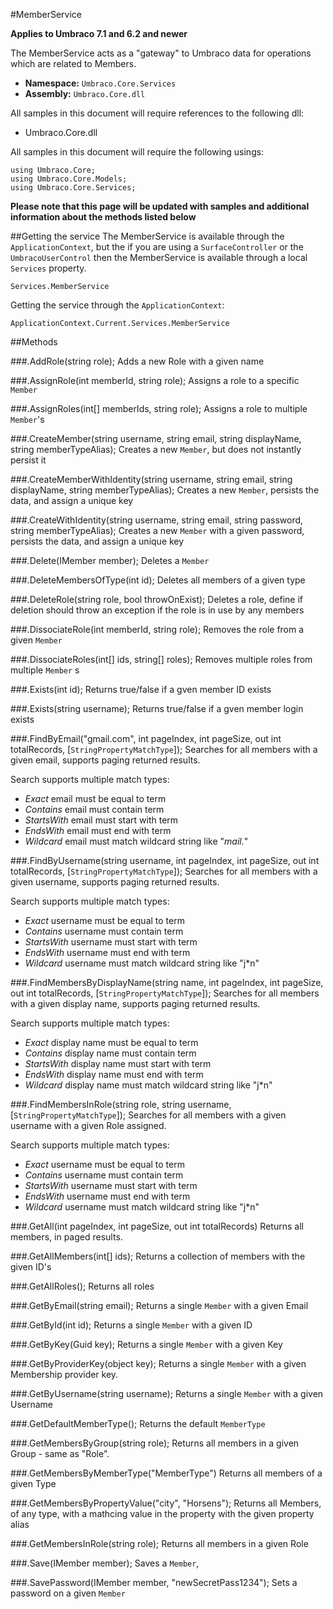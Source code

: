 #MemberService

**Applies to Umbraco 7.1 and 6.2 and newer**

The MemberService acts as a "gateway" to Umbraco data for operations which are related to Members.

 * **Namespace:** `Umbraco.Core.Services` 
 * **Assembly:** `Umbraco.Core.dll`

All samples in this document will require references to the following dll:

* Umbraco.Core.dll

All samples in this document will require the following usings:
	
	using Umbraco.Core;
	using Umbraco.Core.Models;
	using Umbraco.Core.Services;

**Please note that this page will be updated with samples and additional information about the methods listed below**

##Getting the service
The MemberService is available through the `ApplicationContext`, but the if you are using a `SurfaceController` or the `UmbracoUserControl` then the MemberService is available through a local `Services` property.

	Services.MemberService

Getting the service through the `ApplicationContext`:

	ApplicationContext.Current.Services.MemberService

##Methods

###.AddRole(string role);
Adds a new Role with a given name

###.AssignRole(int memberId, string role);
Assigns a role to a specific `Member`

###.AssignRoles(int[] memberIds, string role);
Assigns a role to multiple `Member`'s

###.CreateMember(string username, string email, string displayName, string memberTypeAlias);
Creates a new `Member`, but does not instantly persist it

###.CreateMemberWithIdentity(string username, string email, string displayName, string memberTypeAlias);
Creates a new `Member`, persists the data, and assign a unique key

###.CreateWithIdentity(string username, string email, string password, string memberTypeAlias);
Creates a new `Member` with a given password, persists the data, and assign a unique key

###.Delete(IMember member);
Deletes a `Member`

###.DeleteMembersOfType(int id);
Deletes all members of a given type

###.DeleteRole(string role, bool throwOnExist);
Deletes a role, define if deletion should throw an exception if the role is in use by any members

###.DissociateRole(int memberId, string role);
Removes the role from a given `Member`

###.DissociateRoles(int[] ids, string[] roles);
Removes multiple roles from multiple `Member` s

###.Exists(int id);
Returns true/false if a gven member ID exists

###.Exists(string username);
Returns true/false if a gven member login exists

###.FindByEmail("gmail.com", int pageIndex, int pageSize, out int totalRecords, [`StringPropertyMatchType`]);
Searches for all members with a given email, supports paging returned results.

Search supports multiple match types: 

- *Exact* email must be equal to term
- *Contains* email must contain term
- *StartsWith* email must start with term
- *EndsWith* email must end with term
- *Wildcard* email must match wildcard string like "*mail.*"

###.FindByUsername(string username, int pageIndex, int pageSize, out int totalRecords, [`StringPropertyMatchType`]);
Searches for all members with a given username, supports paging returned results.

Search supports multiple match types: 

- *Exact* username must be equal to term
- *Contains* username must contain term
- *StartsWith* username must start with term
- *EndsWith* username must end with term
- *Wildcard* username must match wildcard string like "j*n"

###.FindMembersByDisplayName(string name, int pageIndex, int pageSize, out int totalRecords, [`StringPropertyMatchType`]);
Searches for all members with a given display name, supports paging returned results.

Search supports multiple match types: 

- *Exact* display name must be equal to term
- *Contains* display name must contain term
- *StartsWith* display name must start with term
- *EndsWith* display name must end with term
- *Wildcard* display name must match wildcard string like "j*n"

###.FindMembersInRole(string role, string username, [`StringPropertyMatchType`]);
Searches for all members with a given username with a given Role assigned.

Search supports multiple match types: 

- *Exact* username must be equal to term
- *Contains* username must contain term
- *StartsWith* username must start with term
- *EndsWith* username must end with term
- *Wildcard* username must match wildcard string like "j*n"


###.GetAll(int pageIndex, int pageSize, out int totalRecords)
Returns all members, in paged results.

###.GetAllMembers(int[] ids);
Returns a collection of members with the given ID's

###.GetAllRoles();
Returns all roles

###.GetByEmail(string email);
Returns a single `Member` with a given Email

###.GetById(int id);
Returns a single `Member` with a given ID

###.GetByKey(Guid key);
Returns a single `Member` with a given Key

###.GetByProviderKey(object key);
Returns a single `Member` with a given Membership provider key.

###.GetByUsername(string username);
Returns a single `Member` with a given Username

###.GetDefaultMemberType();
Returns the default `MemberType`

###.GetMembersByGroup(string role);
Returns all members in a given Group - same as "Role".

###.GetMembersByMemberType("MemberType")
Returns all members of a given Type

###.GetMembersByPropertyValue("city", "Horsens");
Returns all Members, of any type, with a mathcing value in the property with the given property alias

###.GetMembersInRole(string role);
Returns all members in a given Role

###.Save(IMember member);
Saves a `Member`,

###.SavePassword(IMember member, "newSecretPass1234");
Sets a password on a given `Member`